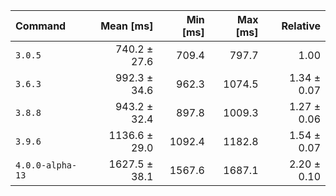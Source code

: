 | Command | Mean [ms] | Min [ms] | Max [ms] | Relative |
|:---|---:|---:|---:|---:|
| `3.0.5` | 740.2 ± 27.6 | 709.4 | 797.7 | 1.00 |
| `3.6.3` | 992.3 ± 34.6 | 962.3 | 1074.5 | 1.34 ± 0.07 |
| `3.8.8` | 943.2 ± 32.4 | 897.8 | 1009.3 | 1.27 ± 0.06 |
| `3.9.6` | 1136.6 ± 29.0 | 1092.4 | 1182.8 | 1.54 ± 0.07 |
| `4.0.0-alpha-13` | 1627.5 ± 38.1 | 1567.6 | 1687.1 | 2.20 ± 0.10 |
